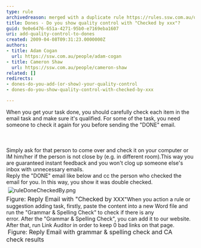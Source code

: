```yaml
---
type: rule
archivedreason: merged with a duplicate rule https://rules.ssw.com.au/do-you-know-when-to-do-use-checked-by-xxx
title: Dones - Do you show quality control with "Checked by xxx"?
guid: 9e0e6476-651a-4271-95b0-e7169eba1607
uri: add-quality-control-to-dones
created: 2009-04-08T09:31:23.0000000Z
authors:
- title: Adam Cogan
  url: https://ssw.com.au/people/adam-cogan
- title: Cameron Shaw
  url: https://ssw.com.au/people/cameron-shaw
related: []
redirects:
- dones-do-you-add-(or-show)-your-quality-control
- dones-do-you-show-quality-control-with-checked-by-xxx

---
```



​​When you get your task done, you should carefully check each item in the email task and make sure it's qualified.&#160;For&#160;some of the task, you need someone to check it again for you before sending the &quot;DONE&quot;&#160;email.&#160;&#160;<br><br>
<br><excerpt class='endintro'></excerpt><br>
Simply ask for that person to come over and check it on your computer or IM him/her if the person is not close by (e.g. in different room).This way you are guaranteed instant feedback and you won't clog up someone else's inbox with unnecessary emails. <br>Reply the &quot;DONE&quot; email like below and cc the person who checked the email for you. In this way, you show it was double checked.<br><img alt="ruleDoneCheckedBy.png" src="/PublishingImages/ruleDoneCheckedBy.png" style="margin&#58;5px;" /><br><font class="ms-rteCustom-FigureNormal" size="+0">Figure&#58; Reply Email with &quot;Checked by&#160;​</font><font class="ms-rteCustom-FigureNormal" size="+0"><span style="font-size&#58;0.9rem;white-space&#58;nowrap;">XXX&quot;</span></font>When you&#160;action a&#160;rule or suggestion adding task,&#160;firstly, paste the content into a new Word file&#160;and run the &quot;Grammar&#160;&amp; Spelling Check&quot; to check if there is any error.&#160;After&#160;the&#160;&quot;Grammar &amp; Spelling Check&quot;, you can add it to our website. After that, run Link Auditor&#160;in order to keep&#160;0 bad links on that page.<br><img class="ms-rteCustom-ImageArea" src="/PublishingImages/SpellAndLinkCheck.jpg" alt="" />&#160;<font class="ms-rteCustom-FigureNormal" size="+0">Figure&#58; Reply Email with grammar &amp; spelling check and CA check&#160;results<br></font>



